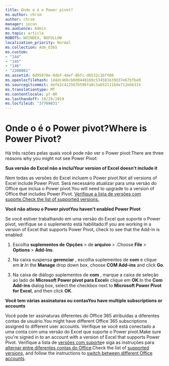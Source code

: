 ```yaml
---
title: Onde o é o Power pivot?
ms.author: chrsm
author: chrsm
manager: jecon
ms.audience: Admin
ms.topic: article
ROBOTS: NOINDEX, NOFOLLOW
localization_priority: Normal
ms.collection: Adm_O365
ms.custom:
- "144"
- "145"
- "146"
- "2200001"
ms.assetid: 0d95078e-9dbf-4def-8bfc-d6532c1bff00
ms.openlocfilehash: 1d4dc46bcb0d0448169c534581b39d37e67bfbe0
ms.sourcegitcommit: defe2c412567b596fa8c3ab52111bde712ebb314
ms.translationtype: MT
ms.contentlocale: pt-BR
ms.lasthandoff: 10/29/2019
ms.locfileid: "37769831"
---
```

# <a name="where-is-power-pivot"></a><span data-ttu-id="040cb-102">Onde o é o Power pivot?</span><span class="sxs-lookup"><span data-stu-id="040cb-102">Where is Power Pivot?</span></span>

<span data-ttu-id="040cb-103">Há três razões pelas quais você pode não ver o Power pivot:</span><span class="sxs-lookup"><span data-stu-id="040cb-103">There are three reasons why you might not see Power Pivot:</span></span>
  
<span data-ttu-id="040cb-104">**Sua versão do Excel não a inclui**</span><span class="sxs-lookup"><span data-stu-id="040cb-104">**Your version of Excel doesn't include it**</span></span>
  
<span data-ttu-id="040cb-105">Nem todas as versões do Excel incluem o Power pivot.</span><span class="sxs-lookup"><span data-stu-id="040cb-105">Not all versions of Excel include Power Pivot.</span></span> <span data-ttu-id="040cb-106">Será necessário atualizar para uma versão do Office que inclua o Power pivot.</span><span class="sxs-lookup"><span data-stu-id="040cb-106">You will need to upgrade to a version of Office that includes Power Pivot.</span></span> [<span data-ttu-id="040cb-107">Verifique a lista de versões com suporte.</span><span class="sxs-lookup"><span data-stu-id="040cb-107">Check the list of supported versions.</span></span>](https://support.office.com/article/aa64e217-4b6e-410b-8337-20b87e1c2a4b.aspx)
  
<span data-ttu-id="040cb-108">**Você não ativou o Power pivot**</span><span class="sxs-lookup"><span data-stu-id="040cb-108">**You haven't enabled Power Pivot**</span></span>
  
<span data-ttu-id="040cb-109">Se você estiver trabalhando em uma versão do Excel que suporte o Power pivot, verifique se o suplemento está habilitado:</span><span class="sxs-lookup"><span data-stu-id="040cb-109">If you are working in a version of Excel that supports Power Pivot, check to see that the Add-in is enabled:</span></span>
  
1. <span data-ttu-id="040cb-110">Escolha **suplementos de** **Opções** \> de **arquivo** \> .</span><span class="sxs-lookup"><span data-stu-id="040cb-110">Choose **File** \> **Options** \> **Add-Ins**.</span></span>

2. <span data-ttu-id="040cb-111">Na caixa suspensa **gerenciar** , escolha suplementos de **com** e clique em **ir**.</span><span class="sxs-lookup"><span data-stu-id="040cb-111">In the **Manage** drop down box, choose **COM Add-ins** and click **Go**.</span></span>

3. <span data-ttu-id="040cb-112">Na caixa de diálogo suplementos de **com** , marque a caixa de seleção ao lado de **Microsoft Power pivot para Excel**e clique em **OK**.</span><span class="sxs-lookup"><span data-stu-id="040cb-112">In the **Com Add-ins** dialog box, select the checkbox next to **Microsoft Power Pivot for Excel**, and then click **OK**.</span></span>

<span data-ttu-id="040cb-113">**Você tem várias assinaturas ou contas**</span><span class="sxs-lookup"><span data-stu-id="040cb-113">**You have multiple subscriptions or accounts**</span></span>
  
<span data-ttu-id="040cb-114">Você pode ter assinaturas diferentes do Office 365 atribuídas a diferentes contas de usuário.</span><span class="sxs-lookup"><span data-stu-id="040cb-114">You might have different Office 365 subscriptions assigned to different user accounts.</span></span> <span data-ttu-id="040cb-115">Verifique se você está conectado a uma conta com uma versão do Excel que suporte o Power pivot.</span><span class="sxs-lookup"><span data-stu-id="040cb-115">Make sure you're signed in to an account with a version of Excel that supports Power Pivot.</span></span> <span data-ttu-id="040cb-116">Verifique a lista de [versões com suporte](https://support.office.com/article/aa64e217-4b6e-410b-8337-20b87e1c2a4b.aspx)e siga as instruções para [alternar entre diferentes contas do Office](https://support.office.com/article/b9582171-fd1f-4284-9846-bdd72bb28426.aspx#BKMK_WebSwitchAccounts).</span><span class="sxs-lookup"><span data-stu-id="040cb-116">Check the list of [supported versions](https://support.office.com/article/aa64e217-4b6e-410b-8337-20b87e1c2a4b.aspx), and follow the instructions to [switch between different Office accounts](https://support.office.com/article/b9582171-fd1f-4284-9846-bdd72bb28426.aspx#BKMK_WebSwitchAccounts).</span></span>

